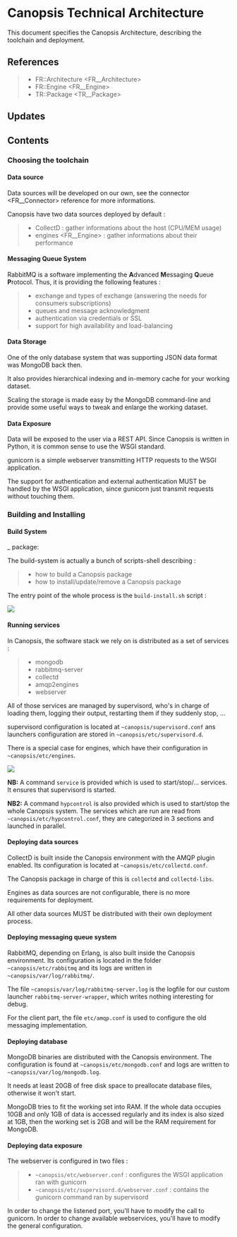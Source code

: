 Canopsis Technical Architecture
===============================

This document specifies the Canopsis Architecture, describing the
toolchain and deployment.

References
----------

> -   FR::Architecture &lt;FR\_\_Architecture&gt;
> -   FR::Engine &lt;FR\_\_Engine&gt;
> -   TR::Package &lt;TR\_\_Package&gt;

Updates
-------

Contents
--------

### Choosing the toolchain

#### Data source

Data sources will be developed on our own, see the
connector &lt;FR\_\_Connector&gt; reference for more informations.

Canopsis have two data sources deployed by default :

> -   CollectD : gather informations about the host (CPU/MEM usage)
> -   engines &lt;FR\_\_Engine&gt; : gather informations about their
>     performance

#### Messaging Queue System

RabbitMQ is a software implementing the **A**dvanced **M**essaging
**Q**ueue **P**rotocol. Thus, it is providing the following features :

> -   exchange and types of exchange (answering the needs for consumers
>     subscriptions)
> -   queues and message acknowledgment
> -   authentication via credentials or SSL
> -   support for high availability and load-balancing

#### Data Storage

One of the only database system that was supporting JSON data format was
MongoDB back then.

It also provides hierarchical indexing and in-memory cache for your
working dataset.

Scaling the storage is made easy by the MongoDB command-line and provide
some useful ways to tweak and enlarge the working dataset.

#### Data Exposure

Data will be exposed to the user via a REST API. Since Canopsis is
written in Python, it is common sense to use the WSGI standard.

gunicorn is a simple webserver transmitting HTTP requests to the WSGI
application.

The support for authentication and external authentication MUST be
handled by the WSGI application, since gunicorn just transmit requests
without touching them.

### Building and Installing

#### Build System

\_ package:

The build-system is actually a bunch of scripts-shell describing :

> -   how to build a Canopsis package
> -   how to install/update/remove a Canopsis package

The entry point of the whole process is the `build-install.sh` script :

![](../_static/images/architecture/buildinstall.png)

#### Running services

In Canopsis, the software stack we rely on is distributed as a set of
services :

> -   mongodb
> -   rabbitmq-server
> -   collectd
> -   amqp2engines
> -   webserver

All of those services are managed by supervisord, who's in charge of
loading them, logging their output, restarting them if they suddenly
stop, ...

supervisord configuration is located at `~canopsis/supervisord.conf` ans
launchers configuration are stored in `~canopsis/etc/supervisord.d`.

There is a special case for engines, which have their configuration in
`~canopsis/etc/engines`.

![](../_static/images/architecture/supervisord.png)

**NB:** A command `service` is provided which is used to start/stop/...
services. It ensures that supervisord is started.

**NB2:** A command `hypcontrol` is also provided which is used to
start/stop the whole Canopsis system. The services which are run are
read from `~canopsis/etc/hypcontrol.conf`, they are categorized in 3
sections and launched in parallel.

#### Deploying data sources

CollectD is built inside the Canopsis environment with the AMQP plugin
enabled. Its configuration is located at `~canopsis/etc/collectd.conf`.

The Canopsis package in charge of this is `collectd` and
`collectd-libs`.

Engines as data sources are not configurable, there is no more
requirements for deployment.

All other data sources MUST be distributed with their own deployment
process.

#### Deploying messaging queue system

RabbitMQ, depending on Erlang, is also built inside the Canopsis
environment. Its configuration is located in the folder
`~canopsis/etc/rabbitmq` and its logs are written in
`~canopsis/var/log/rabbitmq/`.

The file `~canopsis/var/log/rabbitmq-server.log` is the logfile for our
custom launcher `rabbitmq-server-wrapper`, which writes nothing
interesting for debug.

For the client part, the file `etc/amqp.conf` is used to configure the
old messaging implementation.

#### Deploying database

MongoDB binaries are distributed with the Canopsis environment. The
configuration is found at `~canopsis/etc/mongodb.conf` and logs are
written to `~canopsis/var/log/mongodb.log`.

It needs at least 20GB of free disk space to preallocate database files,
otherwise it won't start.

MongoDB tries to fit the working set into RAM. If the whole data
occupies 10GB and only 1GB of data is accessed regularly and its index
is also sized at 1GB, then the working set is 2GB and will be the RAM
requirement for MongoDB.

#### Deploying data exposure

The webserver is configured in two files :

> -   `~canopsis/etc/webserver.conf` : configures the WSGI application
>     ran with gunicorn
> -   `~canopsis/etc/supervisord.d/webserver.conf` : contains the
>     gunicorn command ran by supervisord

In order to change the listened port, you'll have to modify the call to
gunicorn. In order to change available webservices, you'll have to
modify the general configuration.
